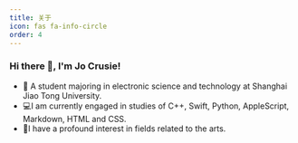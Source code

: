 ```yaml
---
title: 关于
icon: fas fa-info-circle
order: 4
---
```

### Hi there 👋, I'm Jo Crusie!

- 🏫 A student majoring in electronic science and technology at Shanghai Jiao Tong University.
- 💻I am currently engaged in studies of C++, Swift, Python, AppleScript, Markdown, HTML and CSS.
- 🎨I have a profound interest in fields related to the arts.
